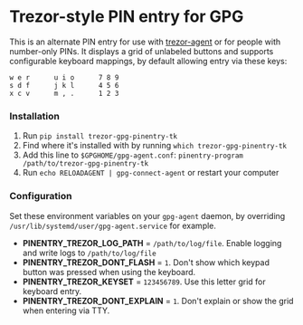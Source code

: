 # Trezor-style PIN entry for GPG

This is an alternate PIN entry for use with [trezor-agent](https://github.com/romanz/trezor-agent/) or for people with number-only PINs.  It displays a grid of unlabeled buttons and supports configurable keyboard mappings, by default allowing entry via these keys:

```
w e r      u i o      7 8 9
s d f      j k l      4 5 6
x c v      m , .      1 2 3
```

### Installation

1. Run `pip install trezor-gpg-pinentry-tk`
2. Find where it's installed with by running `which trezor-gpg-pinentry-tk`
3. Add this line to `$GPGHOME/gpg-agent.conf`: `pinentry-program /path/to/trezor-gpg-pinentry-tk`
4. Run `echo RELOADAGENT | gpg-connect-agent` or restart your computer

### Configuration

Set these environment variables on your `gpg-agent` daemon, by overriding `/usr/lib/systemd/user/gpg-agent.service` for example.

* **PINENTRY_TREZOR_LOG_PATH** = `/path/to/log/file`.  Enable logging and write logs to `/path/to/log/file`
* **PINENTRY_TREZOR_DONT_FLASH** = `1`.  Don't show which keypad button was pressed when using the keyboard.
* **PINENTRY_TREZOR_KEYSET** = `123456789`.  Use this letter grid for keyboard entry.
* **PINENTRY_TREZOR_DONT_EXPLAIN** = `1`.  Don't explain or show the grid when entering via TTY.
